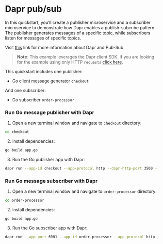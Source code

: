 # Dapr pub/sub

In this quickstart, you'll create a publisher microservice and a subscriber microservice to demonstrate how Dapr enables a publish-subcribe pattern. The publisher generates messages of a specific topic, while subscribers listen for messages of specific topics.

Visit [this](https://docs.dapr.io/developing-applications/building-blocks/pubsub/) link for more information about Dapr and Pub-Sub.

> **Note:** This example leverages the Dapr client SDK.  If you are looking for the example using only HTTP `requests` [click here](../http).

This quickstart includes one publisher:

- Go client message generator `checkout` 

And one subscriber: 
 
- Go subscriber `order-processor`

### Run Go message publisher with Dapr

1. Open a new terminal window and navigate to `checkout` directory: 

```bash
cd checkout
```

2. Install dependencies: 

<!-- STEP
name: Build Go file
working_dir: ./checkout
-->

```bash
go build app.go
```

3. Run the Go publisher app with Dapr: 
    
```bash
dapr run --app-id checkout --app-protocol http --dapr-http-port 3500 --components-path ../../../components -- go run app.go
```

<!-- END_STEP -->
### Run Go message subscriber with Dapr

1. Open a new terminal window and navigate to `order-processor` directory: 

```bash
cd order-processor
```

2. Install dependencies: 

<!-- STEP
name: Build Go file
working_dir: ./order-processor
-->

```bash
go build app.go
```

3. Run the Go subscriber app with Dapr: 

```bash
dapr run --app-port 6001 --app-id order-processor --app-protocol http --dapr-http-port 3501 --components-path ../../../components --log-level debug -- go run app.go
```

<!-- END_STEP -->